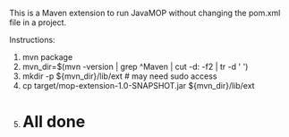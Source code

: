 This is a Maven extension to run JavaMOP without changing the pom.xml
file in a project.

Instructions:

1. mvn package
2. mvn_dir=$(mvn -version | grep ^Maven | cut -d: -f2 | tr -d ' ')
3. mkdir -p ${mvn_dir}/lib/ext # may need sudo access
4. cp target/mop-extension-1.0-SNAPSHOT.jar ${mvn_dir}/lib/ext
5. # All done
